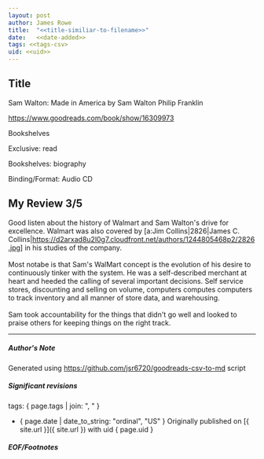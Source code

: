 ```yaml
---
layout: post
author: James Rowe
title:  "<<title-similiar-to-filename>>"
date:   <<date-added>>
tags: <<tags-csv>
uid: <<uid>>
---
```


<!-- highly dependent on how you personally use jekyll templates, and how you want this to show up -->

## Title

Sam Walton: Made in America by Sam Walton
Philip Franklin 

https://www.goodreads.com/book/show/16309973

Bookshelves

Exclusive: read

Bookshelves: biography

Binding/Format: Audio CD

## My Review 3/5

Good listen about the history of Walmart and Sam Walton's drive for excellence. Walmart was also covered by [a:Jim Collins|2826|James C. Collins|https://d2arxad8u2l0g7.cloudfront.net/authors/1244805468p2/2826.jpg] in his studies of the company. <br/><br/>Most notabe is that Sam's WalMart concept is the evolution of his desire to continuously tinker with the system. He was a self-described merchant at heart and heeded the calling of several important decisions. Self service stores, discounting and selling on volume, computers computes computers to track inventory and all manner of store data, and warehousing.<br/><br/>Sam took accountability for the things that didn't go well and looked to praise others for keeping things on the right track.

---

##### Author's Note

Generated using https://github.com/jsr6720/goodreads-csv-to-md script

##### Significant revisions

tags: { page.tags | join: ", " } <!-- todo move this somewhere -->

- { page.date | date_to_string: "ordinal", "US" } Originally published on [{ site.url }]({ site.url }) with uid { page.uid }

##### EOF/Footnotes
